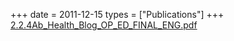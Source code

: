 +++
date = 2011-12-15
types = ["Publications"]
+++
[2.2.4Ab_Health_Blog_OP_ED_FINAL_ENG.pdf](/files/2.2.4Ab_Health_Blog_OP_ED_FINAL_ENG.pdf)
